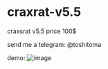 # craxrat-v5.5

craxsrat v5.5 price 100$

send me a telegram: @toshitoma

demo: ![image](https://github.com/Akabanwa-toma/craxrat-v5.5/assets/135844784/fbeafd6e-b103-4e82-92e8-e70853107c9f)


